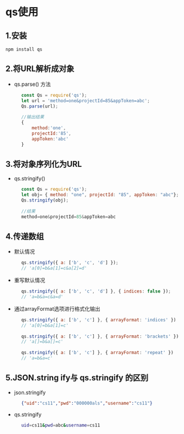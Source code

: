 # qs使用

## 1.安装

```shell
npm install qs
```

## 2.将URL解析成对象

- qs.parse() 方法

```js
      const Qs = require('qs'); 
      let url = 'method=one&projectId=85&appToken=abc';
      Qs.parse(url);
      
      //输出结果
      {
          method:'one',
          projectId:'85',
          appToken:'abc'
      }
```

## 3.将对象序列化为URL

- qs.stringify()

```js
      const Qs = require('qs'); 
      let obj= { method: "one", projectId: "85", appToken: "abc"};
      Qs.stringify(obj);
      
      //结果
      method=one&projectId=85&appToken=abc
```

## 4.传递数组

- 默认情况

```js
      qs.stringify({ a: ['b', 'c', 'd'] });
      // 'a[0]=b&a[1]=c&a[2]=d'
```

- 重写默认情况

```js
      qs.stringify({ a: ['b', 'c', 'd'] }, { indices: false });
      // 'a=b&a=c&a=d'
```

- 通过arrayFormat选项进行格式化输出

```js
      qs.stringify({ a: ['b', 'c'] }, { arrayFormat: 'indices' })
      // 'a[0]=b&a[1]=c'
      
      qs.stringify({ a: ['b', 'c'] }, { arrayFormat: 'brackets' })
      // 'a[]=b&a[]=c'
      
      qs.stringify({ a: ['b', 'c'] }, { arrayFormat: 'repeat' })
      // 'a=b&a=c'
```

## 5.JSON.string ify与 qs.stringify 的区别

- json.stringify

```json
      {"uid":"cs11","pwd":"000000als","username":"cs11"}
```

- qs.stringify

```bash
      uid=cs11&pwd=abc&username=cs11
```

